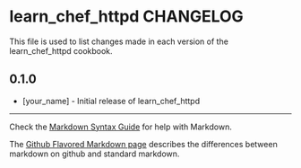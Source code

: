 learn_chef_httpd CHANGELOG
==========================

This file is used to list changes made in each version of the learn_chef_httpd cookbook.

0.1.0
-----
- [your_name] - Initial release of learn_chef_httpd

- - -
Check the [Markdown Syntax Guide](http://daringfireball.net/projects/markdown/syntax) for help with Markdown.

The [Github Flavored Markdown page](http://github.github.com/github-flavored-markdown/) describes the differences between markdown on github and standard markdown.
